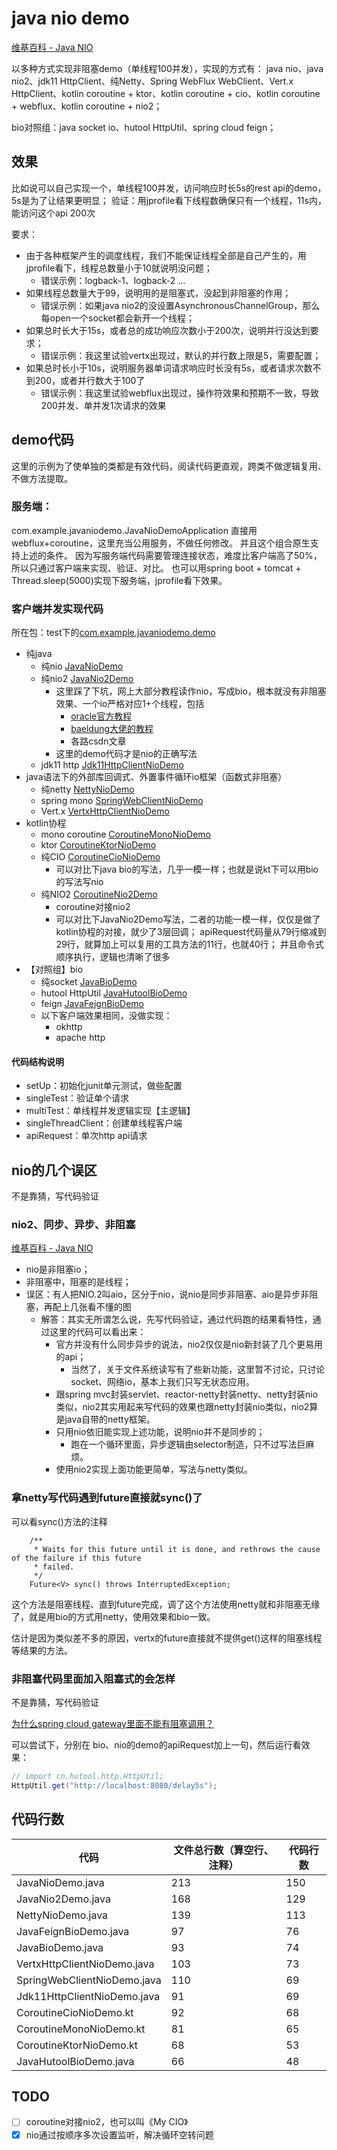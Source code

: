 # java nio demo
[维基百科 - Java NIO](https://zh.wikipedia.org/wiki/Java_NIO)

以多种方式实现非阻塞demo（单线程100并发），实现的方式有：
java nio、java nio2、jdk11 HttpClient、纯Netty、Spring WebFlux WebClient、Vert.x HttpClient、kotlin coroutine + ktor、kotlin coroutine + cio、kotlin coroutine + webflux、kotlin coroutine + nio2；

bio对照组：java socket io、hutool HttpUtil、spring cloud feign；

## 效果
比如说可以自己实现一个，单线程100并发，访问响应时长5s的rest api的demo，5s是为了让结果更明显；
验证：用jprofile看下线程数确保只有一个线程，11s内，能访问这个api 200次

要求：
- 由于各种框架产生的调度线程，我们不能保证线程全部是自己产生的，用jprofile看下，线程总数量小于10就说明没问题；
  - 错误示例：logback-1、logback-2 ...
- 如果线程总数量大于99，说明用的是阻塞式，没起到非阻塞的作用；
  - 错误示例：如果java nio2的没设置AsynchronousChannelGroup，那么每open一个socket都会新开一个线程；
- 如果总时长大于15s，或者总的成功响应次数小于200次，说明并行没达到要求；
  - 错误示例：我这里试验vertx出现过，默认的并行数上限是5，需要配置；
- 如果总时长小于10s，说明服务器单词请求响应时长没有5s，或者请求次数不到200，或者并行数大于100了
  - 错误示例：我这里试验webflux出现过，操作符效果和预期不一致，导致200并发、单并发1次请求的效果

## demo代码
这里的示例为了使单独的类都是有效代码，阅读代码更直观，跨类不做逻辑复用、不做方法提取。

### 服务端：
com.example.javaniodemo.JavaNioDemoApplication
直接用webflux+coroutine，这里充当公用服务，不做任何修改。
并且这个组合原生支持上述的条件。
因为写服务端代码需要管理连接状态，难度比客户端高了50%，所以只通过客户端来实现、验证、对比。
也可以用spring boot + tomcat + Thread.sleep(5000)实现下服务端，jprofile看下效果。

### 客户端并发实现代码
所在包：test下的[com.example.javaniodemo.demo](./src/test/kotlin/com/example/javaniodemo/demo)

- 纯java
  - 纯nio [JavaNioDemo](src/test/kotlin/com/example/javaniodemo/demo/JavaNioDemo.java)
  - 纯nio2 [JavaNio2Demo](src/test/kotlin/com/example/javaniodemo/demo/JavaNio2Demo.java)
    - 这里踩了下坑，网上大部分教程读作nio，写成bio，根本就没有非阻塞效果、一个io严格对应1+个线程，包括
      - [oracle官方教程](https://docs.oracle.com/en/java/javase/17/core/non-blocking-time-server-nio-example.html)
      - [baeldung大佬的教程](https://www.baeldung.com/java-nio2-async-socket-channel)
      - 各路csdn文章
    - 这里的demo代码才是nio的正确写法
  - jdk11 http [Jdk11HttpClientNioDemo](src/test/kotlin/com/example/javaniodemo/demo/Jdk11HttpClientNioDemo.java)
- java语法下的外部库回调式、外置事件循环io框架（函数式非阻塞）
  - 纯netty [NettyNioDemo](src/test/kotlin/com/example/javaniodemo/demo/NettyNioDemo.java)
  - spring mono [SpringWebClientNioDemo](src/test/kotlin/com/example/javaniodemo/demo/SpringWebClientNioDemo.java)
  - Vert.x [VertxHttpClientNioDemo](src/test/kotlin/com/example/javaniodemo/demo/VertxHttpClientNioDemo.java)
- kotlin协程
  - mono coroutine [CoroutineMonoNioDemo](src/test/kotlin/com/example/javaniodemo/demo/CoroutineMonoNioDemo.kt)
  - ktor [CoroutineKtorNioDemo](src/test/kotlin/com/example/javaniodemo/demo/CoroutineKtorNioDemo.kt)
  - 纯CIO [CoroutineCioNioDemo](src/test/kotlin/com/example/javaniodemo/demo/CoroutineCioNioDemo.kt)
    - 可以对比下java bio的写法，几乎一模一样；也就是说kt下可以用bio的写法写nio
  - 纯NIO2 [CoroutineNio2Demo](src/test/kotlin/com/example/javaniodemo/demo/CoroutineNio2Demo.kt)
    - coroutine对接nio2
    - 可以对比下JavaNio2Demo写法，二者的功能一模一样，仅仅是做了kotlin协程的对接，就少了3层回调；
      apiRequest代码量从79行缩减到29行，就算加上可以复用的工具方法的11行，也就40行；
      并且命令式顺序执行，逻辑也清晰了很多
- 【对照组】bio
  - 纯socket [JavaBioDemo](src/test/kotlin/com/example/javaniodemo/demo/JavaBioDemo.java)
  - hutool HttpUtil [JavaHutoolBioDemo](src/test/kotlin/com/example/javaniodemo/demo/JavaHutoolBioDemo.java)
  - feign [JavaFeignBioDemo](src/test/kotlin/com/example/javaniodemo/demo/JavaFeignBioDemo.java)
  - 以下客户端效果相同，没做实现：
     - okhttp
     - apache http

#### 代码结构说明
- setUp：初始化junit单元测试，做些配置
- singleTest：验证单个请求
- multiTest：单线程并发逻辑实现【主逻辑】
- singleThreadClient：创建单线程客户端
- apiRequest：单次http api请求

## nio的几个误区
不是靠猜，写代码验证

### nio2、同步、异步、非阻塞
[维基百科 - Java NIO](https://zh.wikipedia.org/wiki/Java_NIO)

- nio是非阻塞io；
- 非阻塞中，阻塞的是线程；
- 误区：有人把NIO.2叫aio，区分于nio，说nio是同步非阻塞、aio是异步非阻塞，再配上几张看不懂的图
  - 解答：其实无所谓怎么说，先写代码验证，通过代码跑的结果看特性，通过这里的代码可以看出来：
    - 官方并没有什么同步异步的说法，nio2仅仅是nio新封装了几个更易用的api；
      - 当然了，关于文件系统读写有了些新功能，这里暂不讨论，只讨论socket、网络io，基本上我们只写无状态应用。
    - 跟spring mvc封装servlet、reactor-netty封装netty、netty封装nio类似，nio2其实用起来写代码的效果也跟netty封装nio类似，nio2算是java自带的netty框架。
    - 只用nio依旧能实现上述功能，说明nio并不是同步的；
      - 跑在一个循环里面，异步逻辑由selector制造，只不过写法巨麻烦。
    - 使用nio2实现上面功能更简单，写法与netty类似。

### 拿netty写代码遇到future直接就sync()了
可以看sync()方法的注释
```
    /**
     * Waits for this future until it is done, and rethrows the cause of the failure if this future
     * failed.
     */
    Future<V> sync() throws InterruptedException;
```
这个方法是阻塞线程、直到future完成，调了这个方法使用netty就和非阻塞无缘了，就是用bio的方式用netty，使用效果和bio一致。

估计是因为类似差不多的原因，vertx的future直接就不提供get()这样的阻塞线程等结果的方法。

### 非阻塞代码里面加入阻塞式的会怎样 
不是靠猜，写代码验证

[为什么spring cloud gateway里面不能有阻塞调用？](http://confluence.k8s.fingard.cn/pages/viewpage.action?pageId=20452882)

可以尝试下，分别在 bio、nio的demo的apiRequest加上一句，然后运行看效果：
```java
// import cn.hutool.http.HttpUtil;
HttpUtil.get("http://localhost:8080/delay5s");
```

## 代码行数

| 代码                        | 文件总行数（算空行、注释） | 代码行数 |
| --------------------------- | -------------------------- | -------- |
| JavaNioDemo.java            | 213                        | 150      |
| JavaNio2Demo.java           | 168                        | 129      |
| NettyNioDemo.java           | 139                        | 113      |
| JavaFeignBioDemo.java       | 97                         | 76       |
| JavaBioDemo.java            | 93                         | 74       |
| VertxHttpClientNioDemo.java | 103                        | 73       |
| SpringWebClientNioDemo.java | 110                        | 69       |
| Jdk11HttpClientNioDemo.java | 91                         | 69       |
| CoroutineCioNioDemo.kt      | 92                         | 68       |
| CoroutineMonoNioDemo.kt     | 81                         | 65       |
| CoroutineKtorNioDemo.kt     | 68                         | 53       |
| JavaHutoolBioDemo.java      | 66                         | 48       |


## TODO
- [ ] coroutine对接nio2，也可以叫《My CIO》
- [x] nio通过按顺序多次设置监听，解决循环空转问题
